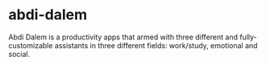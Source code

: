 # abdi-dalem
Abdi Dalem is a productivity apps that armed with three different and fully-customizable assistants in three different fields: work/study, emotional and social.
